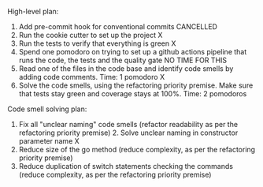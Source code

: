High-level plan:
1. Add pre-commit hook for conventional commits CANCELLED
2. Run the cookie cutter to set up the project X
3. Run the tests to verify that everything is green X
4. Spend one pomodoro on trying to set up a github actions pipeline that runs the code, the tests and the quality gate NO TIME FOR THIS
5. Read one of the files in the code base and identify code smells by adding code comments. Time: 1 pomodoro X
6. Solve the code smells, using the refactoring priority premise. Make sure that tests stay green and coverage stays at 100%. Time: 2 pomodoros

Code smell solving plan:
1. Fix all "unclear naming" code smells (refactor readability as per the refactoring priority premise)
   2. Solve unclear naming in constructor parameter name X
2. Reduce size of the go method (reduce complexity, as per the refactoring priority premise)
3. Reduce duplication of switch statements checking the commands (reduce complexity, as per the refactoring priority premise)